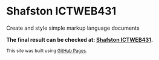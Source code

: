 # Shafston ICTWEB431
Create and style simple markup language documents

**The final result can be checked at: [Shafston ICTWEB431](https://igorgmacedo.github.io/shafston-ictweb431/).**


<sub>This site was built using [GitHub Pages](https://pages.github.com/).</sub>

